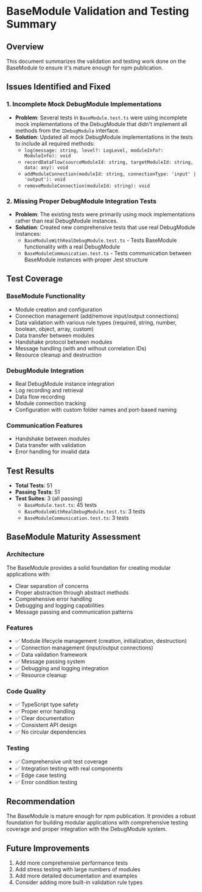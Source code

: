 # BaseModule Validation and Testing Summary

## Overview
This document summarizes the validation and testing work done on the BaseModule to ensure it's mature enough for npm publication.

## Issues Identified and Fixed

### 1. Incomplete Mock DebugModule Implementations
- **Problem**: Several tests in `BaseModule.test.ts` were using incomplete mock implementations of the DebugModule that didn't implement all methods from the `IDebugModule` interface.
- **Solution**: Updated all mock DebugModule implementations in the tests to include all required methods:
  - `log(message: string, level?: LogLevel, moduleInfo?: ModuleInfo): void`
  - `recordDataFlow(sourceModuleId: string, targetModuleId: string, data: any): void`
  - `addModuleConnection(moduleId: string, connectionType: 'input' | 'output'): void`
  - `removeModuleConnection(moduleId: string): void`

### 2. Missing Proper DebugModule Integration Tests
- **Problem**: The existing tests were primarily using mock implementations rather than real DebugModule instances.
- **Solution**: Created new comprehensive tests that use real DebugModule instances:
  - `BaseModuleWithRealDebugModule.test.ts` - Tests BaseModule functionality with a real DebugModule
  - `BaseModuleCommunication.test.ts` - Tests communication between BaseModule instances with proper Jest structure

## Test Coverage

### BaseModule Functionality
- Module creation and configuration
- Connection management (add/remove input/output connections)
- Data validation with various rule types (required, string, number, boolean, object, array, custom)
- Data transfer between modules
- Handshake protocol between modules
- Message handling (with and without correlation IDs)
- Resource cleanup and destruction

### DebugModule Integration
- Real DebugModule instance integration
- Log recording and retrieval
- Data flow recording
- Module connection tracking
- Configuration with custom folder names and port-based naming

### Communication Features
- Handshake between modules
- Data transfer with validation
- Error handling for invalid data

## Test Results
- **Total Tests**: 51
- **Passing Tests**: 51
- **Test Suites**: 3 (all passing)
  - `BaseModule.test.ts`: 45 tests
  - `BaseModuleWithRealDebugModule.test.ts`: 3 tests
  - `BaseModuleCommunication.test.ts`: 3 tests

## BaseModule Maturity Assessment

### Architecture
The BaseModule provides a solid foundation for creating modular applications with:
- Clear separation of concerns
- Proper abstraction through abstract methods
- Comprehensive error handling
- Debugging and logging capabilities
- Message passing and communication patterns

### Features
- ✅ Module lifecycle management (creation, initialization, destruction)
- ✅ Connection management (input/output connections)
- ✅ Data validation framework
- ✅ Message passing system
- ✅ Debugging and logging integration
- ✅ Resource cleanup

### Code Quality
- ✅ TypeScript type safety
- ✅ Proper error handling
- ✅ Clear documentation
- ✅ Consistent API design
- ✅ No circular dependencies

### Testing
- ✅ Comprehensive unit test coverage
- ✅ Integration testing with real components
- ✅ Edge case testing
- ✅ Error condition testing

## Recommendation
The BaseModule is mature enough for npm publication. It provides a robust foundation for building modular applications with comprehensive testing coverage and proper integration with the DebugModule system.

## Future Improvements
1. Add more comprehensive performance tests
2. Add stress testing with large numbers of modules
3. Add more detailed documentation and examples
4. Consider adding more built-in validation rule types